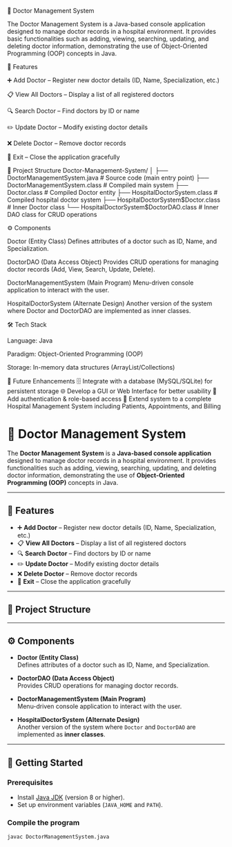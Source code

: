 🏥 Doctor Management System

The Doctor Management System is a Java-based console application designed to manage doctor records in a hospital environment. It provides basic functionalities such as adding, viewing, searching, updating, and deleting doctor information, demonstrating the use of Object-Oriented Programming (OOP) concepts in Java.

📌 Features

➕ Add Doctor – Register new doctor details (ID, Name, Specialization, etc.)

📋 View All Doctors – Display a list of all registered doctors

🔍 Search Doctor – Find doctors by ID or name

✏️ Update Doctor – Modify existing doctor details

❌ Delete Doctor – Remove doctor records

🚪 Exit – Close the application gracefully

📂 Project Structure
Doctor-Management-System/
│
├── DoctorManagementSystem.java          # Source code (main entry point)
├── DoctorManagementSystem.class         # Compiled main system
├── Doctor.class                         # Compiled Doctor entity
├── HospitalDoctorSystem.class           # Compiled hospital doctor system
├── HospitalDoctorSystem$Doctor.class    # Inner Doctor class
└── HospitalDoctorSystem$DoctorDAO.class # Inner DAO class for CRUD operations

⚙️ Components

Doctor (Entity Class)
Defines attributes of a doctor such as ID, Name, and Specialization.

DoctorDAO (Data Access Object)
Provides CRUD operations for managing doctor records (Add, View, Search, Update, Delete).

DoctorManagementSystem (Main Program)
Menu-driven console application to interact with the user.

HospitalDoctorSystem (Alternate Design)
Another version of the system where Doctor and DoctorDAO are implemented as inner classes.

🛠️ Tech Stack

Language: Java

Paradigm: Object-Oriented Programming (OOP)

Storage: In-memory data structures (ArrayList/Collections)

🔮 Future Enhancements
🗄️ Integrate with a database (MySQL/SQLite) for persistent storage
🌐 Develop a GUI or Web Interface for better usability
🔐 Add authentication & role-based access
🏥 Extend system to a complete Hospital Management System including Patients, Appointments, and Billing

# 🏥 Doctor Management System  

The **Doctor Management System** is a **Java-based console application** designed to manage doctor records in a hospital environment. It provides functionalities such as adding, viewing, searching, updating, and deleting doctor information, demonstrating the use of **Object-Oriented Programming (OOP)** concepts in Java.  

---

## 📌 Features  

- ➕ **Add Doctor** – Register new doctor details (ID, Name, Specialization, etc.)  
- 📋 **View All Doctors** – Display a list of all registered doctors  
- 🔍 **Search Doctor** – Find doctors by ID or name  
- ✏️ **Update Doctor** – Modify existing doctor details  
- ❌ **Delete Doctor** – Remove doctor records  
- 🚪 **Exit** – Close the application gracefully  

---

## 📂 Project Structure  


---

## ⚙️ Components  

- **Doctor (Entity Class)**  
  Defines attributes of a doctor such as ID, Name, and Specialization.  

- **DoctorDAO (Data Access Object)**  
  Provides CRUD operations for managing doctor records.  

- **DoctorManagementSystem (Main Program)**  
  Menu-driven console application to interact with the user.  

- **HospitalDoctorSystem (Alternate Design)**  
  Another version of the system where `Doctor` and `DoctorDAO` are implemented as **inner classes**.  

---

## 🚀 Getting Started  

### Prerequisites  
- Install [Java JDK](https://www.oracle.com/java/technologies/javase-downloads.html) (version 8 or higher).  
- Set up environment variables (`JAVA_HOME` and `PATH`).  

### Compile the program  
```bash
javac DoctorManagementSystem.java
